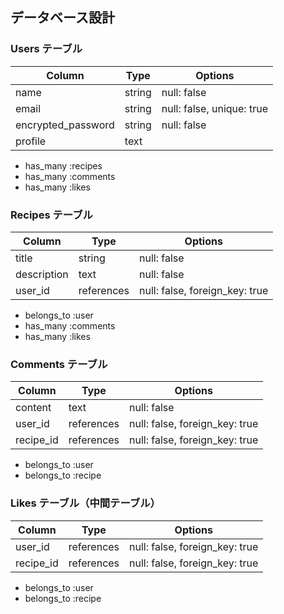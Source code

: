 ## データベース設計

### Users テーブル
| Column             | Type    | Options                  |
|--------------------|---------|--------------------------|
| name               | string  | null: false              |
| email              | string  | null: false, unique: true|
| encrypted_password | string  | null: false              |
| profile            | text    |                          |

- has_many :recipes  
- has_many :comments  
- has_many :likes  


### Recipes テーブル
| Column     | Type       | Options                        |
|------------|------------|--------------------------------|
| title      | string     | null: false                   |
| description| text       | null: false                   |
| user_id    | references | null: false, foreign_key: true |

- belongs_to :user  
- has_many :comments  
- has_many :likes  



### Comments テーブル
| Column   | Type       | Options                        |
|----------|------------|--------------------------------|
| content  | text       | null: false                   |
| user_id  | references | null: false, foreign_key: true |
| recipe_id| references | null: false, foreign_key: true |

- belongs_to :user  
- belongs_to :recipe  



### Likes テーブル（中間テーブル）
| Column   | Type       | Options                        |
|----------|------------|--------------------------------|
| user_id  | references | null: false, foreign_key: true |
| recipe_id| references | null: false, foreign_key: true |

- belongs_to :user  
- belongs_to :recipe  